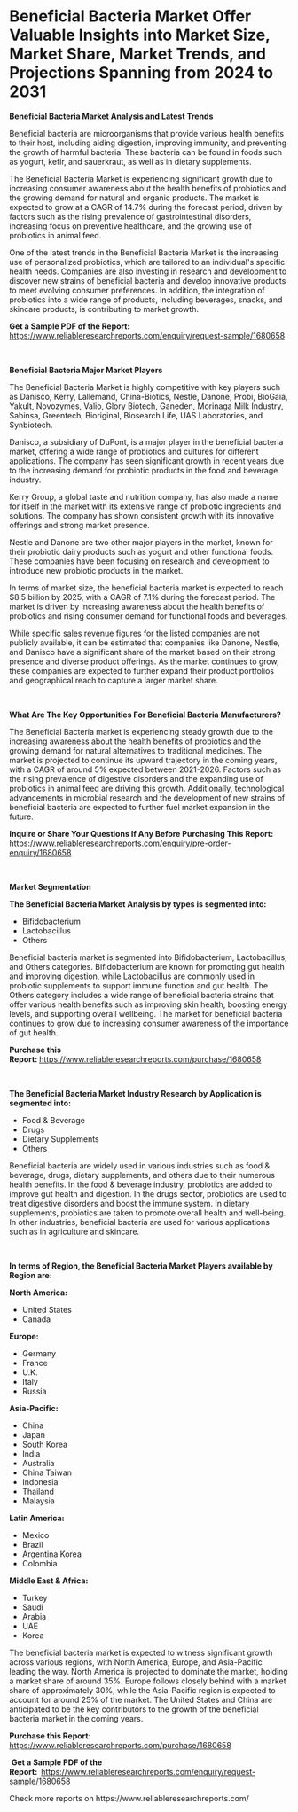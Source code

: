 <p><h1>Beneficial Bacteria Market Offer Valuable Insights into Market Size, Market Share, Market Trends, and Projections Spanning from 2024 to 2031</h1></p><p><strong>Beneficial Bacteria Market Analysis and Latest Trends</strong></p>
<p><p>Beneficial bacteria are microorganisms that provide various health benefits to their host, including aiding digestion, improving immunity, and preventing the growth of harmful bacteria. These bacteria can be found in foods such as yogurt, kefir, and sauerkraut, as well as in dietary supplements.</p><p>The Beneficial Bacteria Market is experiencing significant growth due to increasing consumer awareness about the health benefits of probiotics and the growing demand for natural and organic products. The market is expected to grow at a CAGR of 14.7% during the forecast period, driven by factors such as the rising prevalence of gastrointestinal disorders, increasing focus on preventive healthcare, and the growing use of probiotics in animal feed.</p><p>One of the latest trends in the Beneficial Bacteria Market is the increasing use of personalized probiotics, which are tailored to an individual's specific health needs. Companies are also investing in research and development to discover new strains of beneficial bacteria and develop innovative products to meet evolving consumer preferences. In addition, the integration of probiotics into a wide range of products, including beverages, snacks, and skincare products, is contributing to market growth.</p></p>
<p><strong>Get a Sample PDF of the Report:&nbsp;</strong> <a href="https://www.reliableresearchreports.com/enquiry/request-sample/1680658">https://www.reliableresearchreports.com/enquiry/request-sample/1680658</a></p>
<p>&nbsp;</p>
<p><strong>Beneficial Bacteria Major Market Players</strong></p>
<p><p>The Beneficial Bacteria Market is highly competitive with key players such as Danisco, Kerry, Lallemand, China-Biotics, Nestle, Danone, Probi, BioGaia, Yakult, Novozymes, Valio, Glory Biotech, Ganeden, Morinaga Milk Industry, Sabinsa, Greentech, Bioriginal, Biosearch Life, UAS Laboratories, and Synbiotech.</p><p>Danisco, a subsidiary of DuPont, is a major player in the beneficial bacteria market, offering a wide range of probiotics and cultures for different applications. The company has seen significant growth in recent years due to the increasing demand for probiotic products in the food and beverage industry.</p><p>Kerry Group, a global taste and nutrition company, has also made a name for itself in the market with its extensive range of probiotic ingredients and solutions. The company has shown consistent growth with its innovative offerings and strong market presence.</p><p>Nestle and Danone are two other major players in the market, known for their probiotic dairy products such as yogurt and other functional foods. These companies have been focusing on research and development to introduce new probiotic products in the market.</p><p>In terms of market size, the beneficial bacteria market is expected to reach $8.5 billion by 2025, with a CAGR of 7.1% during the forecast period. The market is driven by increasing awareness about the health benefits of probiotics and rising consumer demand for functional foods and beverages.</p><p>While specific sales revenue figures for the listed companies are not publicly available, it can be estimated that companies like Danone, Nestle, and Danisco have a significant share of the market based on their strong presence and diverse product offerings. As the market continues to grow, these companies are expected to further expand their product portfolios and geographical reach to capture a larger market share.</p></p>
<p>&nbsp;</p>
<p><strong>What Are The Key Opportunities For Beneficial Bacteria Manufacturers?</strong></p>
<p><p>The Beneficial Bacteria market is experiencing steady growth due to the increasing awareness about the health benefits of probiotics and the growing demand for natural alternatives to traditional medicines. The market is projected to continue its upward trajectory in the coming years, with a CAGR of around 5% expected between 2021-2026. Factors such as the rising prevalence of digestive disorders and the expanding use of probiotics in animal feed are driving this growth. Additionally, technological advancements in microbial research and the development of new strains of beneficial bacteria are expected to further fuel market expansion in the future.</p></p>
<p><strong>Inquire or Share Your Questions If Any Before Purchasing This Report:</strong> <a href="https://www.reliableresearchreports.com/enquiry/pre-order-enquiry/1680658">https://www.reliableresearchreports.com/enquiry/pre-order-enquiry/1680658</a></p>
<p>&nbsp;</p>
<p><strong>Market Segmentation</strong></p>
<p><strong>The Beneficial Bacteria Market Analysis by types is segmented into:</strong></p>
<p><ul><li>Bifidobacterium</li><li>Lactobacillus</li><li>Others</li></ul></p>
<p><p>Beneficial bacteria market is segmented into Bifidobacterium, Lactobacillus, and Others categories. Bifidobacterium are known for promoting gut health and improving digestion, while Lactobacillus are commonly used in probiotic supplements to support immune function and gut health. The Others category includes a wide range of beneficial bacteria strains that offer various health benefits such as improving skin health, boosting energy levels, and supporting overall wellbeing. The market for beneficial bacteria continues to grow due to increasing consumer awareness of the importance of gut health.</p></p>
<p><strong>Purchase this Report:&nbsp;</strong><a href="https://www.reliableresearchreports.com/purchase/1680658">https://www.reliableresearchreports.com/purchase/1680658</a></p>
<p>&nbsp;</p>
<p><strong>The Beneficial Bacteria Market Industry Research by Application is segmented into:</strong></p>
<p><ul><li>Food & Beverage</li><li>Drugs</li><li>Dietary Supplements</li><li>Others</li></ul></p>
<p><p>Beneficial bacteria are widely used in various industries such as food & beverage, drugs, dietary supplements, and others due to their numerous health benefits. In the food & beverage industry, probiotics are added to improve gut health and digestion. In the drugs sector, probiotics are used to treat digestive disorders and boost the immune system. In dietary supplements, probiotics are taken to promote overall health and well-being. In other industries, beneficial bacteria are used for various applications such as in agriculture and skincare.</p></p>
<p>&nbsp;</p>
<p><strong>In terms of Region, the Beneficial Bacteria Market Players available by Region are:</strong></p>
<p>
    <p> <strong> North America: </strong>
        <ul>
            <li>United States</li>
            <li>Canada</li>
        </ul>
        </p> 
    <p> <strong> Europe: </strong>
        <ul>
            <li>Germany</li>
            <li>France</li>
            <li>U.K.</li>
            <li>Italy</li>
            <li>Russia</li>
        </ul>
        </p> 
    <p> <strong> Asia-Pacific: </strong>
        <ul>
            <li>China</li>
            <li>Japan</li>
            <li>South Korea</li>
            <li>India</li>
            <li>Australia</li>
            <li>China Taiwan</li>
            <li>Indonesia</li>
            <li>Thailand</li>
            <li>Malaysia</li>
        </ul>
        </p> 
    <p> <strong> Latin America: </strong>
        <ul>
            <li>Mexico</li>
            <li>Brazil</li>
            <li>Argentina Korea</li>
            <li>Colombia</li>
        </ul>
        </p> 
    <p> <strong> Middle East & Africa: </strong>
        <ul>
            <li>Turkey</li>
            <li>Saudi</li>
            <li>Arabia</li>
            <li>UAE</li>
            <li>Korea</li>
        </ul>
    </p>
    </p>
<p><p>The beneficial bacteria market is expected to witness significant growth across various regions, with North America, Europe, and Asia-Pacific leading the way. North America is projected to dominate the market, holding a market share of around 35%. Europe follows closely behind with a market share of approximately 30%, while the Asia-Pacific region is expected to account for around 25% of the market. The United States and China are anticipated to be the key contributors to the growth of the beneficial bacteria market in the coming years.</p></p>
<p><strong>Purchase this Report: </strong><a href="https://www.reliableresearchreports.com/purchase/1680658">https://www.reliableresearchreports.com/purchase/1680658</a></p>
<p>&nbsp;<strong>Get a Sample PDF of the Report:&nbsp;&nbsp;</strong><a href="https://www.reliableresearchreports.com/enquiry/request-sample/1680658">https://www.reliableresearchreports.com/enquiry/request-sample/1680658</a></p>
<p><strong></strong></p>
<p>Check more reports on https://www.reliableresearchreports.com/</p>